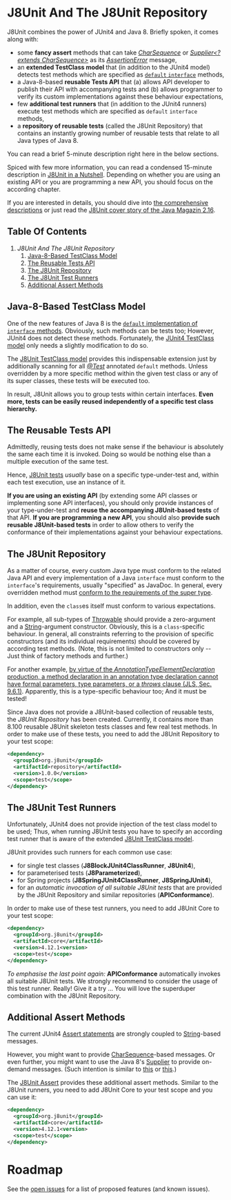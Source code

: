 # J8Unit And The J8Unit Repository

J8Unit combines the power of JUnit4 and Java 8.
Briefly spoken, it comes along with:

* some **fancy assert** methods
  that can take _[CharSequence](https://docs.oracle.com/javase/8/docs/api/java/lang/CharSequence.html)_ or
  _[Supplier<? extends CharSequence>](https://docs.oracle.com/javase/8/docs/api/java/util/function/Supplier.html)_ as
  its _[AssertionError](https://docs.oracle.com/javase/8/docs/api/java/lang/AssertionError.html)_ message,
* an **extended TestClass model**
  that (in addition to the JUnit4 model) detects test methods which are specified as
  [`default` `interface`](https://docs.oracle.com/javase/specs/jls/se8/html/jls-9.html#jls-9.4) methods,
* a Java-8-based **reusable Tests API**
  that (a) allows API developer to publish their API with accompanying tests
  and (b) allows programmer to verify its custom implementations against these behaviour expectations,
* few **additional test runners**
  that (in addition to the JUnit4 runners) execute test methods which are specified as `default` `interface` methods,
* a **repository of reusable tests** (called the J8Unit Repository)
  that contains an instantly growing number of reusable tests that relate to all Java types of Java 8. 

You can read a brief 5-minute description right here in the below sections.

Spiced with few more information, you can read a condensed 15-minute description in [J8Unit in a Nutshell](README/J8UnitInANutshell.md).
Depending on whether you are using an existing API or you are programming a new API, you should focus on the according chapter.

If you are interested in details, you should dive into [the comprehensive descriptions](README/J8UnitHandbook.md) or just read the
[J8Unit cover story of the Java Magazin 2.16](https://jaxenter.de/testen-ohne-neu-zu-bauen-java-8-features-in-junit-tests-36101).

## Table Of Contents

1. _J8Unit And The J8Unit Repository_
    1. [Java-8-Based TestClass Model](#java-8-based-testclass-model)
    2. [The Reusable Tests API](#the-reusable-tests-api)
    3. [The J8Unit Repository](#the-j8unit-repository)
    4. [The J8Unit Test Runners](#the-j8unit-test-runners)
    5. [Additional Assert Methods](#additional-assert-methods)

## Java-8-Based TestClass Model

One of the new features of Java 8 is the [`default` implementation of `interface` methods](https://docs.oracle.com/javase/specs/jls/se8/html/jls-9.html#jls-9.4).
Obviously, such methods can be tests too; However, JUnit4 does not detect these methods.
Fortunately, the [JUnit4 TestClass model](http://junit.org/junit4/javadoc/latest/org/junit/runners/model/TestClass.html)
only needs a slightly modification to do so.

The [J8Unit TestClass model](https://github.com/j8unit-team/j8unit/blob/master/core/src/main/java/org/j8unit/runners/model/J8TestClass.java)
provides this indispensable extension just by additionally scanning for all _[@Test](http://junit.org/junit4/javadoc/latest/org/junit/Test.html)_
annotated `default` methods. Unless overridden by a more specific method within the given test class or any of its
super classes, these tests will be executed too.

In result, J8Unit allows you to group tests within certain interfaces.
**Even more, tests can be easily reused independently of a specific test class hierarchy.**

## The Reusable Tests API

Admittedly, reusing tests does not make sense if the behaviour is absolutely the same each time it is invoked.
Doing so would be nothing else than a multiple execution of the same test.

Hence, [J8Unit tests](https://github.com/j8unit-team/j8unit/blob/master/core/src/main/java/org/j8unit/J8UnitTest.java) _usually_ base on a specific
type-under-test and, within each test execution, use an instance of it.

**If you are using an existing API** (by extending some API classes or implementing sone API interfaces), you should only provide instances of your
type-under-test and **reuse the accompanying J8Unit-based tests** of that API.
**If you are programming a new API**, you should also **provide such reusable J8Unit-based tests** in order to allow others to verify the conformance
of their implementations against your behaviour expectations.

## The J8Unit Repository

As a matter of course, every custom Java type must conform to the related Java API and every implementation of a Java `interface` must
conform to the `interface`'s requirements, usually "specified" as JavaDoc.
In general, every overridden method must [conform to the requirements of the super type](https://en.wikipedia.org/wiki/Liskov_substitution_principle).

In addition, even the `class`es itself must conform to various expectations.

For example, all sub-types of [Throwable](https://docs.oracle.com/javase/8/docs/api/java/lang/Throwable.html) should provide a zero-argument
and a [String](https://docs.oracle.com/javase/8/docs/api/java/lang/String.html)-argument constructor.
Obviously, this is a `class`-specific behaviour.
In general, all constraints referring to the provision of specific constructors (and its individual requirements) should be covered by according test methods.
(Note, this is not limited to constructors only -- Just think of factory methods and further.)

For another example,
[by virtue of the _AnnotationTypeElementDeclaration_ production, a method declaration in an annotation type declaration cannot have formal parameters, type parameters, or a _throws_ clause (JLS, Sec. 9.6.1)](https://docs.oracle.com/javase/specs/jls/se8/html/jls-9.html#jls-9.6.1).
Apparently, this is a type-specific behaviour too; And it must be tested!

Since Java does not provide a J8Unit-based collection of reusable tests, the _J8Unit Repository_ has been created.
Currently, it contains more than 8.100 reusable J8Unit skeleton tests classes and few real test methods. 
In order to make use of these tests, you need to add the J8Unit Repository to your test scope:

```xml
<dependency>
  <groupId>org.j8unit</groupId>
  <artifactId>repository</artifactId>
  <version>1.0.0</version>
  <scope>test</scope>
</dependency>
```

## The J8Unit Test Runners

Unfortunately, JUnit4 does not provide injection of the test class model to be used; Thus, when running J8Unit tests you have to specify an according test runner
that is aware of the extended [J8Unit TestClass model](https://github.com/j8unit-team/j8unit/blob/master/core/src/main/java/org/j8unit/runners/model/J8TestClass.java).

J8Unit provides such runners for each common use case:

* for single test classes (**J8BlockJUnit4ClassRunner**, **J8Unit4**),
* for parameterised tests (**J8Parameterized**),
* for Spring projects (**J8SpringJUnit4ClassRunner**, **J8SpringJUnit4**),
* for an _automatic invocation of all suitable J8Unit tests_ that are provided by the J8Unit Repository and similar repositories (**APIConformance**).

In order to make use of these test runners, you need to add J8Unit Core to your test scope:

```xml
<dependency>
  <groupId>org.j8unit</groupId>
  <artifactId>core</artifactId>
  <version>4.12.1<version>
  <scope>test</scope>
</dependency>
```

_To emphasise the last point again:_ **APIConformance** automatically invokes all suitable J8Unit tests.
We strongly recommend to consider the usage of this test runner.
Really! Give it a try ...
You will love the superduper combination with the J8Unit Repository.

## Additional Assert Methods

The current JUnit4 [Assert statements](http://junit.org/junit4/javadoc/latest/org/junit/Assert.html) are strongly coupled to
[String](https://docs.oracle.com/javase/8/docs/api/java/lang/String.html)-based messages.

However, you might want to provide [CharSequence](https://docs.oracle.com/javase/8/docs/api/java/lang/CharSequence.html)-based messages.
Or even further, you might want to use the Java 8's [Supplier](https://docs.oracle.com/javase/8/docs/api/java/util/function/Supplier.html) to provide on-demand messages.
(Such intention is similar to [this](https://docs.oracle.com/javase/8/docs/api/java/util/logging/Logger.html#log-java.util.logging.Level-java.util.function.Supplier-)
or [this](https://logging.apache.org/log4j/2.x/log4j-api/apidocs/org/apache/logging/log4j/Logger.html#debug%28org.apache.logging.log4j.util.Supplier%29).)

The [J8Unit Assert](https://github.com/j8unit-team/j8unit/blob/master/core/src/main/java/org/j8unit/Assert.java)
provides these additional assert methods.
Similar to the J8Unit runners, you need to add J8Unit Core to your test scope and you can use it:

```xml
<dependency>
  <groupId>org.j8unit</groupId>
  <artifactId>core</artifactId>
  <version>4.12.1<version>
  <scope>test</scope>
</dependency>
```

# Roadmap

See the [open issues](https://github.com/j8unit-team/j8unit/issues) for a list of proposed features (and known issues).
